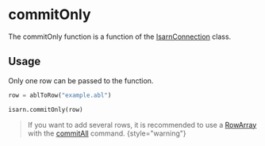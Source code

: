 # commitOnly

The commitOnly function is a function of the [IsarnConnection](Installation.md) class.

## Usage

Only one row can be passed to the function.

````Python
row = ablToRow("example.abl")

isarn.commitOnly(row)
````

> If you want to add several rows, it is recommended to use a [RowArray](RowArray.md) with the [commitAll](commitAll.md) command.
{style="warning"}